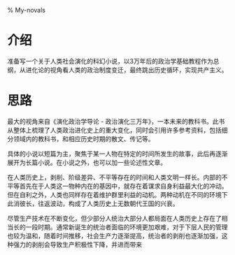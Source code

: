 % My-novals
 
# 介绍
准备写一个关于人类社会演化的科幻小说，以3万年后的政治学基础教程作为总纲，从进化论的视角看人类的政治制度变迁，最终跳出历史循环，实现共产主义。

# 思路

最大的视角来自《演化政治学导论 - 政治演化三万年》，一本未来的教科书。此书从整体上梳理了人类政治进化史上的重大变化，同时会引用许多参考资料，包括细分领域内的教科书，和相应历史时期的散文、传记等。

具体的小说以短篇为主，聚焦于某一人物在特定的时间所发生的故事，此后再逐渐展开为长篇小说。在小说之外，也可以加一些论述性文章。




在人类历史上，剥削、阶级差异、不平等存在的时间和人类文明一样长。内部的不平等首先在于人类这一物种内在的基因中，就存在着谋求自身利益最大化的冲动。但在自利之外，人类也同样存在着维护群里利益的动机。两种动机在不同的环境下此消彼长，往返波动，构成了人类历史上无数朝代王国的兴衰。

尽管生产技术在不断变化，但少部分人统治大部分人都局面在人类历史上存在了相当长的一段时期。通常新诞生的统治者面临的环境更加艰难，对于下层人民的管理也较为温和，随着时间推移，社会生产力逐渐提高，统治者的剥削也逐渐加强，这种强力的剥削会导致生产积极性下降，并进而带来